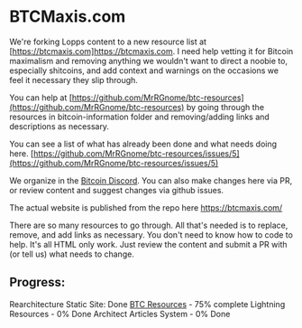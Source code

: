 # BTCMaxis.com

We're forking Lopps content to a new resource list at [https://btcmaxis.com]https://btcmaxis.com. I need help vetting it for Bitcoin maximalism and removing anything we wouldn't want to direct a noobie to, especially shitcoins, and add context and warnings on the occasions we feel it necessary they slip through.

You can help at [https://github.com/MrRGnome/btc-resources](https://github.com/MrRGnome/btc-resources) by going through the resources in bitcoin-information folder and removing/adding links and descriptions as necessary.

You can see a list of what has already been done and what needs doing here.
[https://github.com/MrRGnome/btc-resources/issues/5](https://github.com/MrRGnome/btc-resources/issues/5)

We organize in the [Bitcoin Discord](http://bitcoindiscord.com). You can also make changes here via PR, or review content and suggest changes via github issues.

The actual website is published from the repo here https://btcmaxis.com/

There are so many resources to go through. All that's needed is to replace, remove, and add links as necessary. You don't need to know how to code to help. It's all HTML only work. Just review the content and submit a PR with (or tell us) what needs to change.

## Progress:

Rearchitecture Static Site: Done
[BTC Resources](https://github.com/MrRGnome/btc-resources/issues/5) - 75% complete
Lightning Resources - 0% Done
Architect Articles System - 0% Done